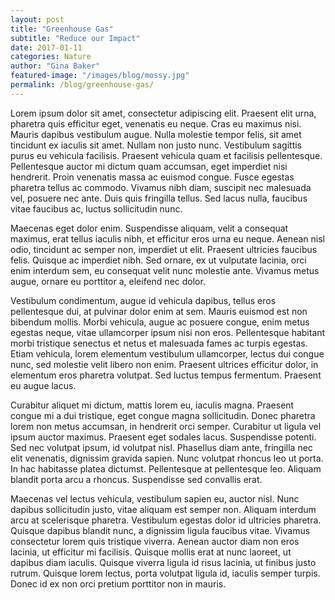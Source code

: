 ```yaml
---
layout: post
title: "Greenhouse Gas"
subtitle: "Reduce our Impact"
date: 2017-01-11
categories: Nature
author: "Gina Baker"
featured-image: "/images/blog/mossy.jpg"
permalink: /blog/greenhouse-gas/
---
```


Lorem ipsum dolor sit amet, consectetur adipiscing elit. Praesent elit urna, pharetra quis efficitur eget, venenatis eu neque. Cras eu maximus nisi. Mauris dapibus vestibulum augue. Nulla molestie tempor felis, sit amet tincidunt ex iaculis sit amet. Nullam non justo nunc. Vestibulum sagittis purus eu vehicula facilisis. Praesent vehicula quam et facilisis pellentesque. Pellentesque auctor mi dictum quam accumsan, eget imperdiet nisi hendrerit. Proin venenatis massa ac euismod congue. Fusce egestas pharetra tellus ac commodo. Vivamus nibh diam, suscipit nec malesuada vel, posuere nec ante. Duis quis fringilla tellus. Sed lacus nulla, faucibus vitae faucibus ac, luctus sollicitudin nunc.

Maecenas eget dolor enim. Suspendisse aliquam, velit a consequat maximus, erat tellus iaculis nibh, et efficitur eros urna eu neque. Aenean nisl odio, tincidunt ac semper non, imperdiet ut elit. Praesent ultricies faucibus felis. Quisque ac imperdiet nibh. Sed ornare, ex ut vulputate lacinia, orci enim interdum sem, eu consequat velit nunc molestie ante. Vivamus metus augue, ornare eu porttitor a, eleifend nec dolor.

Vestibulum condimentum, augue id vehicula dapibus, tellus eros pellentesque dui, at pulvinar dolor enim at sem. Mauris euismod est non bibendum mollis. Morbi vehicula, augue ac posuere congue, enim metus egestas neque, vitae ullamcorper ipsum nisi non eros. Pellentesque habitant morbi tristique senectus et netus et malesuada fames ac turpis egestas. Etiam vehicula, lorem elementum vestibulum ullamcorper, lectus dui congue nunc, sed molestie velit libero non enim. Praesent ultrices efficitur dolor, in elementum eros pharetra volutpat. Sed luctus tempus fermentum. Praesent eu augue lacus.

Curabitur aliquet mi dictum, mattis lorem eu, iaculis magna. Praesent congue mi a dui tristique, eget congue magna sollicitudin. Donec pharetra lorem non metus accumsan, in hendrerit orci semper. Curabitur ut ligula vel ipsum auctor maximus. Praesent eget sodales lacus. Suspendisse potenti. Sed nec volutpat ipsum, id volutpat nisl. Phasellus diam ante, fringilla nec elit venenatis, dignissim gravida sapien. Nunc volutpat rhoncus leo ut porta. In hac habitasse platea dictumst. Pellentesque at pellentesque leo. Aliquam blandit porta arcu a rhoncus. Suspendisse sed convallis erat.

Maecenas vel lectus vehicula, vestibulum sapien eu, auctor nisl. Nunc dapibus sollicitudin justo, vitae aliquam est semper non. Aliquam interdum arcu at scelerisque pharetra. Vestibulum egestas dolor id ultricies pharetra. Quisque dapibus blandit nunc, a dignissim ligula faucibus vitae. Vivamus consectetur lorem quis tristique viverra. Aenean auctor diam non eros lacinia, ut efficitur mi facilisis. Quisque mollis erat at nunc laoreet, ut dapibus diam iaculis. Quisque viverra ligula id risus lacinia, ut finibus justo rutrum. Quisque lorem lectus, porta volutpat ligula id, iaculis semper turpis. Donec id ex non orci pretium porttitor non in mauris.